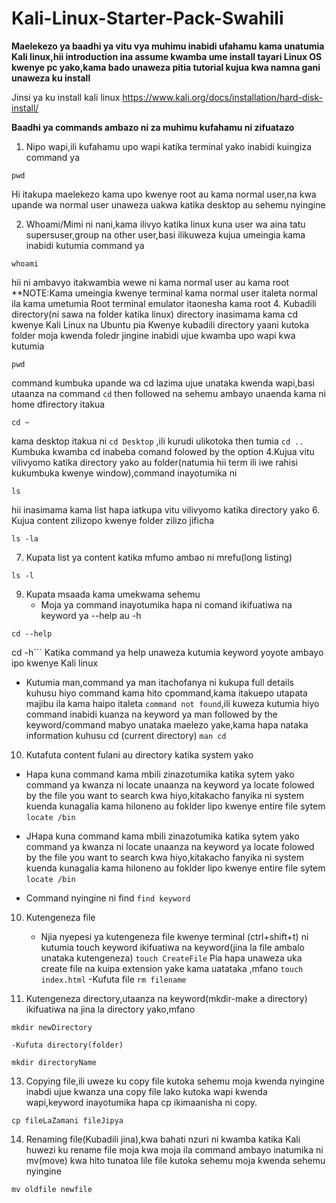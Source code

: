 # Kali-Linux-Starter-Pack-Swahili
**Maelekezo ya baadhi ya vitu vya muhimu inabidi ufahamu kama unatumia Kali linux,hii introduction ina assume kwamba ume install tayari Linux OS kwenye pc yako,kama bado unaweza pitia tutorial kujua kwa namna gani unaweza ku install**

Jinsi ya ku install kali linux https://www.kali.org/docs/installation/hard-disk-install/

**Baadhi ya commands ambazo ni za muhimu kufahamu ni zifuatazo**
1. Nipo wapi,ili kufahamu upo wapi katika terminal yako inabidi kuingiza command ya
```
pwd
```
Hi itakupa maelekezo kama upo kwenye root au kama normal user,na kwa upande wa normal user unaweza uakwa katika desktop au sehemu nyingine

2. Whoami/Mimi ni nani,kama ilivyo katika linux kuna user wa aina tatu supersuser,group na other user,basi ilikuweza kujua umeingia kama inabidi kutumia command ya
```
whoami
```
hii ni ambavyo itakwambia wewe ni kama normal user au kama root
**NOTE:Kama umeingia kwenye terminal kama normal user italeta normal ila kama umetumia Root terminal emulator itaonesha kama root
4. Kubadili directory(ni sawa na folder katika linux) directory inasimama kama cd kwenye Kali Linux na Ubuntu pia
   Kwenye kubadili directory yaani kutoka folder moja kwenda foledr jingine inabidi ujue kwamba upo wapi kwa kutumia
```
pwd
```
   command kumbuka upande wa cd lazima ujue unataka kwenda wapi,basi utaanza na command ```cd``` then followed na sehemu ambayo unaenda kama ni home dfirectory itakua
```
cd ~
```
kama desktop itakua ni
   ```cd Desktop```
    ,ili kurudi ulikotoka then tumia ```cd ..```
   Kumbuka kwamba cd inabeba comand folowed by the option
4.Kujua vitu vilivyomo katika directory yako au folder(natumia hii term ili iwe rahisi kukumbuka kwenye window),command inayotumika ni
```
ls
```
hii inasimama kama list hapa iatkupa vitu vilivyomo katika directory yako
6. Kujua content zilizopo kwenye folder zilizo jificha
```
ls -la
```
7. Kupata list ya content katika mfumo ambao ni mrefu(long listing)
```
ls -l
```
9. Kupata msaada kama umekwama sehemu
   - Moja ya command inayotumika hapa ni comand ikifuatiwa na keyword ya --help au -h
```
cd --help
```
cd -h``` Katika command ya help unaweza kutumia keyword yoyote ambayo ipo kwenye Kali linux
   * Kutumia man,command ya man itachofanya ni kukupa full details kuhusu hiyo command kama hito cpommand,kama itakuepo utapata majibu ila kama haipo italeta ```command not found```,ili kuweza kutumia hiyo command inabidi kuanza na keyword ya man followed by the keyword/command mabyo unataka maelezo yake,kama hapa nataka information kuhusu cd (current directory)
     ```man cd```
10. Kutafuta content fulani au directory katika system yako
   - Hapa kuna command kama mbili zinazotumika katika sytem yako command ya kwanza ni locate
     unaanza na keyword ya locate folowed by the file you want to search kwa hiyo,kitakacho fanyika ni system kuenda kunagalia kama hiloneno au foklder lipo kwenye entire file sytem
     ```locate /bin```
   * JHapa kuna command kama mbili zinazotumika katika sytem yako command ya kwanza ni locate
     unaanza na keyword ya locate folowed by the file you want to search kwa hiyo,kitakacho fanyika ni system kuenda kunagalia kama hiloneno au foklder lipo kwenye entire file sytem
     ```locate /bin```
   + Command nyingine ni find
    ```find keyword```
10. Kutengeneza file
    - Njia nyepesi ya kutengeneza file kwenye terminal (ctrl+shift+t) ni kutumia touch keyword ikifuatiwa na keyword(jina la file ambalo unataka kutengeneza)
      ```touch CreateFile```
      Pia hapa unaweza uka create file na kuipa extension yake kama uatataka ,mfano
      ```touch index.html```
      -Kufuta file
      ```rm filename```

11. Kutengeneza directory,utaanza na keyword(mkdir-make a directory) ikifuatiwa na jina la directory yako,mfano
```
mkdir newDirectory
```
    -Kufuta directory(folder)
```
mkdir directoryName
```

13. Copying file,ili uweze ku copy file kutoka sehemu moja kwenda nyingine inabdi ujue kwanza una copy file lako kutoka wapi kwenda wapi,keyword inayotumika hapa cp ikimaanisha ni copy.
```
cp fileLaZamani fileJipya
```

14. Renaming file(Kubadili jina),kwa bahati nzuri ni kwamba katika Kali huwezi ku rename file moja kwa moja ila command ambayo inatumika ni mv(move) kwa hito tunatoa lile file kutoka sehemu moja kwenda sehemu nyingine
    
```
mv oldfile newfile
```
    



